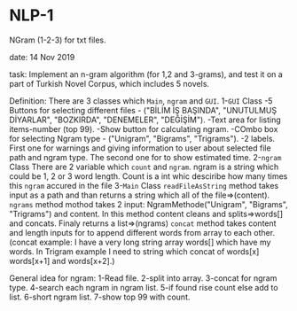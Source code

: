 # NLP-1
NGram (1-2-3) for txt files.

date:
14 Nov 2019

task:
Implement an n-gram algorithm (for 1,2 and 3-grams), and test it on a part of Turkish Novel Corpus, which includes 5 novels.

Definition:
There are 3 classes which `Main`, `ngram` and `GUI`.
1-`GUI` Class
-5 Buttons for selecting different files - ("BİLİM İŞ BAŞINDA", "UNUTULMUŞ DİYARLAR", "BOZKIRDA", "DENEMELER", "DEĞİŞİM").
-Text area for listing items-number (top 99).
-Show button for calculating ngram.
-COmbo box for selecting Ngram type - ("Unigram", "Bigrams", "Trigrams").
-2 labels. First one for warnings and giving information to user about selected file path and ngram type.
The second one for to show estimated time.
2-`ngram` Class
There are 2 variable which `count` and `ngram`. ngram is a string which could be 1, 2 or 3 word length.
Count is a int whic desciribe how many times this `ngram` accured in the file
3-`Main` Class
`readFileAsString` method takes input as a path and than returns a string which all of the file=>(content).
`ngrams` method mothod takes 2 input: NgramMethode("Unigram", "Bigrams", "Trigrams") and content.
In this method content cleans and splits=>words[] and concats. Finaly returns a list=>(ngrams)
`concat` method takes content and length inputs for to append different words from array to each other.
(concat example: I have a very long string array words[] which have my words. In Trigram example I need to string which concat of words[x] words[x+1] and words[x+2].)

General idea for ngram:
1-Read file.
2-split into array.
3-concat for ngram type.
4-search each ngram in ngram list.
5-if found rise count else add to list.
6-short ngram list.
7-show top 99 with count.
